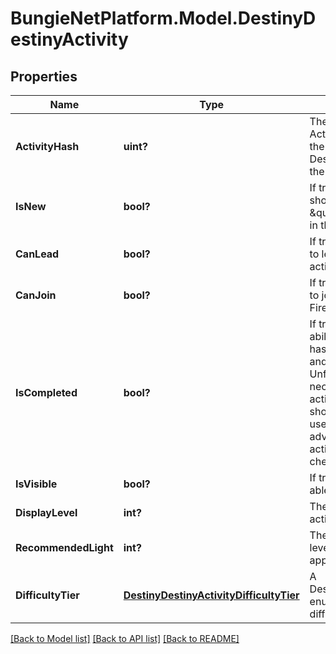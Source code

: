 # BungieNetPlatform.Model.DestinyDestinyActivity
## Properties

Name | Type | Description | Notes
------------ | ------------- | ------------- | -------------
**ActivityHash** | **uint?** | The hash identifier of the Activity. Use this to look up the DestinyActivityDefinition of the activity. | [optional] 
**IsNew** | **bool?** | If true, then the activity should have a \&quot;new\&quot; indicator in the Director UI. | [optional] 
**CanLead** | **bool?** | If true, the user is allowed to lead a Fireteam into this activity. | [optional] 
**CanJoin** | **bool?** | If true, the user is allowed to join with another Fireteam in this activity. | [optional] 
**IsCompleted** | **bool?** | If true, we both have the ability to know that the user has completed this activity and they have completed it. Unfortunately, we can&#39;t necessarily know this for all activities. As such, this should probably only be used if you already know in advance which specific activities you wish to check. | [optional] 
**IsVisible** | **bool?** | If true, the user should be able to see this activity. | [optional] 
**DisplayLevel** | **int?** | The difficulty level of the activity, if applicable. | [optional] 
**RecommendedLight** | **int?** | The recommended light level for the activity, if applicable. | [optional] 
**DifficultyTier** | [**DestinyDestinyActivityDifficultyTier**](DestinyDestinyActivityDifficultyTier.md) | A DestinyActivityDifficultyTier enum value indicating the difficulty of the activity. | [optional] 

[[Back to Model list]](../README.md#documentation-for-models) [[Back to API list]](../README.md#documentation-for-api-endpoints) [[Back to README]](../README.md)

